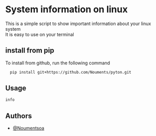 
# System information on linux

This is a simple script to show important information about your linux system  
It is easy to use  on your terminal

## install from pip 

To install from github, run the following command

```bash
  pip install git+https://github.com/Nouments/pyton.git
```


## Usage

```bash
info 

```


## Authors

- [@Noumentsoa](https://github.com/Nouments)
